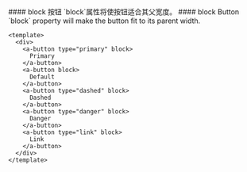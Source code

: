<cn>
#### block 按钮
`block`属性将使按钮适合其父宽度。
</cn>

<us>
#### block Button
`block` property will make the button fit to its parent width.
</us>

```vue
<template>
  <div>
    <a-button type="primary" block>
      Primary
    </a-button>
    <a-button block>
      Default
    </a-button>
    <a-button type="dashed" block>
      Dashed
    </a-button>
    <a-button type="danger" block>
      Danger
    </a-button>
    <a-button type="link" block>
      Link
    </a-button>
  </div>
</template>
```
